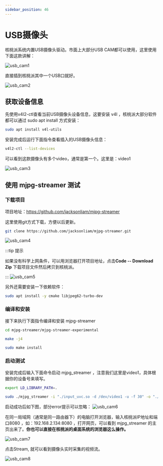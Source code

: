 ```yaml
---
sidebar_position: 46
---
```


# USB摄像头

核桃派系统内置USB摄像头驱动。市面上大部分USB CAM都可以使用，这里使用下面这款讲解：

![usb_cam1](./img/usb_cam/usb_cam1.png)

直接插到核桃派其中一个USB口就好。

![usb_cam2](./img/usb_cam/usb_cam2.png)

## 获取设备信息

先使用v4l2-ctl查看当前USB摄像头设备信息，这要安装 v4l ，核桃派大部分软件都可以通过 sudo apt install 方式安装：

```bash
sudo apt install v4l-utils
```

安装完成后运行下面指令查看插入的USB摄像头信息：

```bash
v4l2-ctl --list-devices
```

可以看到这款摄像头有多个video，通常是第一个。这里是：video1

![usb_cam3](./img/usb_cam/usb_cam3.png) 

## 使用 mjpg-streamer 测试

### 下载项目

项目地址：https://github.com/jacksonliam/mjpg-streamer 

这里使用git方式下载，方便以后更新。

```bash
git clone https://github.com/jacksonliam/mjpg-streamer.git
```

![usb_cam4](./img/usb_cam/usb_cam4.png) 

:::tip 提示

如果没有科学上网条件，可以用浏览器打开项目地址，点击**Code -- Download Zip** 下载项目文件然后拷贝到核桃派。

:::
![usb_cam5](./img/usb_cam/usb_cam5.png) 

另外还需要安装一下依赖软件：

```bash
sudo apt install -y cmake libjpeg62-turbo-dev
```

### 编译和安装

接下来执行下面指令编译和安装 mjpg-streamer 

```bash
cd mjpg-streamer/mjpg-streamer-experimental
```

```bash
make -j4
```

```bash
sudo make install
```

### 启动测试

安装完成后输入下面命令启动 mjpg_streamer ，注意我们这里是video1，具体根据你的设备号来填写。

```bash
export LD_LIBRARY_PATH=.
```

```bash
sudo ./mjpg_streamer -i "./input_uvc.so -d /dev/video1 -u -f 30" -o "./output_http.so -w ./www"
```

启动成功后如下图，部分error提示可以忽略：
![usb_cam6](./img/usb_cam/usb_cam6.png) 

在同一局域网（通常是同一路由器下）的电脑打开浏览器，输入核桃派IP地址和端口8080 ，如：192.168.2.134:8080 ，打开网页，可以看到 mjpg_streamer 的主页出来了。**你也可以直接在核桃派的桌面系统的浏览器这么操作。**

![usb_cam7](./img/usb_cam/usb_cam7.png) 

点击Stream, 就可以看到摄像头实时采集的视频流。

![usb_cam8](./img/usb_cam/usb_cam8.png) 
